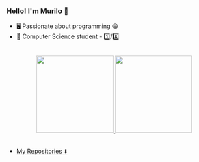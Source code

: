 ### Hello! I'm Murilo 👋

- 🖥️ Passionate about programming 😁
- 🧠 Computer Science student - 1️⃣/8️⃣
 
<br>
<div align="center">
  <a href="https://github.com/murilobarbosaa" >
  <img height="180em" src="https://github-readme-stats.vercel.app/api?username=murilobarbosaa&show_icons=true&count_private=true&include_all_commits=true&theme=transparent"/>
  <img height="180em" src="https://github-readme-stats.vercel.app/api/top-langs/?username=murilobarbosaa&count_private=true&layout=compact&langs_count=7&theme=transparent"/>
</div>
<br>
 
 - My Repositories   ⬇️
